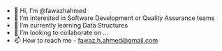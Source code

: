 - 👋 Hi, I’m @fawazhahmed
- 👀 I’m interested in Software Development or Quality Assurance teams
- 🌱 I’m currently learning Data Structures
- 💞️ I’m looking to collaborate on ...
- 📫 How to reach me - fawaz.h.ahmed@gmail.com

<!---
fawazhahmed/fawazhahmed is a ✨ special ✨ repository because its `README.md` (this file) appears on your GitHub profile.
You can click the Preview link to take a look at your changes.
--->

